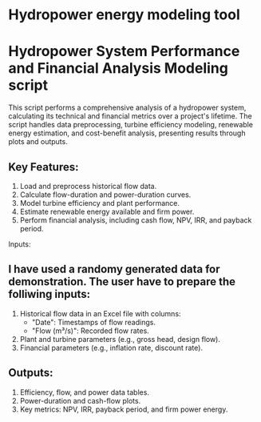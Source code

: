 # Hydropower energy modeling tool

Hydropower System Performance and Financial Analysis Modeling script 
============================================================

This script performs a comprehensive analysis of a hydropower system, calculating
its technical and financial metrics over a project's lifetime. The script handles
data preprocessing, turbine efficiency modeling, renewable energy estimation, and
cost-benefit analysis, presenting results through plots and outputs.

Key Features:
-------------
1. Load and preprocess historical flow data.
2. Calculate flow-duration and power-duration curves.
3. Model turbine efficiency and plant performance.
4. Estimate renewable energy available and firm power.
5. Perform financial analysis, including cash flow, NPV, IRR, and payback period.

Inputs:

I have used a randomy generated data for demonstration. The user have to prepare the folliwing inputs:
-------
1. Historical flow data in an Excel file with columns:
    - "Date": Timestamps of flow readings.
    - "Flow (m³/s)": Recorded flow rates.
2. Plant and turbine parameters (e.g., gross head, design flow).
3. Financial parameters (e.g., inflation rate, discount rate).

Outputs:
--------
1. Efficiency, flow, and power data tables.
2. Power-duration and cash-flow plots.
3. Key metrics: NPV, IRR, payback period, and firm power energy.



